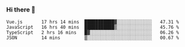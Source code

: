 ### Hi there 👋

<!--
**xin-code/Xin-code** is a ✨ _special_ ✨ repository because its `README.md` (this file) appears on your GitHub profile.

Here are some ideas to get you started:
<!--START_SECTION:waka-->
```text
Vue.js       17 hrs 14 mins  ███████████▓░░░░░░░░░░░░░   47.31 % 
JavaScript   16 hrs 40 mins  ███████████▒░░░░░░░░░░░░░   45.76 % 
TypeScript   2 hrs 16 mins   █▓░░░░░░░░░░░░░░░░░░░░░░░   06.26 % 
JSON         14 mins         ▒░░░░░░░░░░░░░░░░░░░░░░░░   00.67 % 
```
<!--END_SECTION:waka-->
